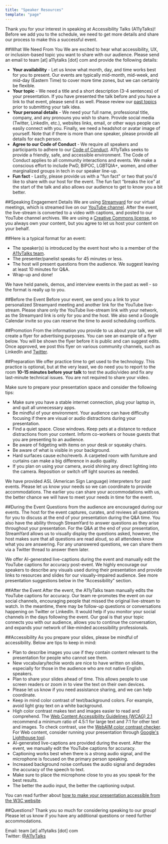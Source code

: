 ```yaml
---
title: "Speaker Resources"
template: "page"
---
```

Thank you for your interest in speaking at Accessibility Talks (A11yTalks)! Before we add you to the schedule, we need to get more details and share our process to make this a successful event.

##What We Need From You
We are excited to hear what accessibility, UX, or inclusion-based topic you want to share with our audience. Please send an email to team [at] a11ytalks [dot] com and provide the following details:
- **Your availability** - Let us know what month, day, and time works best for you to present. Our events are typically mid-month, mid-week, and mid-day (Eastern Time) to cover more time zones, but we can certainly be flexible.
- **Your topic** - We need a title and a short description (3-4 sentences) of your presentation. If you have presented the talk before and you have a link to that event, please send it as well. Please review our [past topics](https://www.youtube.com/c/AccessibilityTalks/videos) prior to submitting your talk idea.
- **Your personal details** - We need your full name, professional title, company, and any pronouns you wish to share. Provide social media (Twitter, LinkedIn, etc.), websites links, email, or other ways people can easily connect with you. Finally, we need a headshot or avatar image of yourself. Note that if there is more than one speaker, please provide all details for each person.
- **Agree to our Code of Conduct** - We require all speakers and participants to adhere to our [Code of Conduct](/pages/conduct). A11yTalks seeks to provide a friendly, safe, and accessible environment. The Code of Conduct applies to all community interactions and events. We make a conscious effort to include PwD, BIPOC, LGBTQIA+, women, and other marginalized groups in tech in our speaker line-up.
- **Fun fact** - Lastly, please provide us with a "fun fact" or two that you'd like to share with our host for the event. The fun fact “breaks the ice” at the start of the talk and also allows our audience to get to know you a bit better.

##Speaking Engagement Details
We are using [Streamyard](https://streamyard.com/resources/docs/getting-started) for our virtual meetings, which is streamed live on our [YouTube channel](https://www.youtube.com/c/AccessibilityTalks). After the event, the live-stream is converted to a video with captions, and posted to our YouTube channel archives. We are using a [Creative Commons license](https://support.google.com/youtube/answer/2797468?hl=en&ref_topic=2778546), so you always own your content, but you agree to let us host your content on your behalf.

##Here is a typical format for an event:
- The speaker(s) is introduced by the event host who is a member of the [A11yTalks team](/pages/about).
- The presenter/panelist speaks for 45 minutes or less.
- The host will present questions from the audience. We suggest leaving at least 10 minutes for Q&A.
- Wrap-up and done!

We have held panels, demos, and interview events in the past as well - so the format is really up to you.

##Before the Event
Before your event, we send you a link to your personalized Streamyard meeting and another link for the YouTube live-stream. Please share only the YouTube live-stream link with your network, as the Streamyard link is only for you and the host. We also send a Google Calendar invite so you can reserve the time to avoid scheduling conflicts.

##Promotion
From the information you provide to us about your talk, we will create a flyer for advertising purposes. You can see an example of a flyer below. You will be shown the flyer before it is public and can suggest edits. Once approved, we post this flyer on various community channels, such as LinkedIn and [Twitter](https://twitter.com/A11YTalks).

##Preparation
We offer practice time to get used to the technology. This practice is optional, but at the very least, we do need you to report to the room **10-15 minutes before your talk** to test the audio/video and fix any last-minute technical issues. You are not required to share your video.

Make sure to prepare your presentation space and consider the following tips:
- Make sure you have a stable internet connection, plug your laptop in, and quit all unnecessary apps.
- Be mindful of your environment. Your audience can have difficulty focusing if there are visual or audio distractions during your presentation.
- Find a quiet space. Close windows. Keep pets at a distance to reduce distractions from your content. Inform co-workers or house guests that you are presenting to an audience.
- Be aware of fidgeting with items on your desk or squeaky chairs.
- Be aware of what is visible in your background.
- Hard surfaces cause echo/reverb. A carpeted room with furniture and curtains can make a big difference in audio quality.
- If you plan on using your camera, avoid shining any direct lighting into the camera. Reposition or switch off light sources as needed.

We have provided ASL (American Sign Language) interpreters for past events. Please let us know your needs so we can coordinate to provide accommodations. The earlier you can share your accommodations with us, the better chance we will have to meet your needs in time for the event.

##During the Event
Questions from the audience are encouraged during our events. The host for the event captures, curates, and reviews all questions for you to discuss at the end of your presentation during the Q&A time. You also have the ability through StreamYard to answer questions as they arise throughout your presentation. For the Q&A at the end of your presentation, StreamYard allows us to visually display the questions asked, however, the host makes sure that all questions are read aloud, so all attendees know what you are answering. For any unanswered questions, we can share them via a Twitter thread to answer them later.

We offer AI-generated live-captions during the event and manually edit the YouTube captions for accuracy post-event. We highly encourage our speakers to describe any visuals used during their presentation and provide links to resources and slides for our visually-impaired audience. See more presentation suggestions below in the “Accessibility” section.

##After the Event
After the event, the A11yTalks team manually edits the YouTube captions for accuracy. Our team re-promotes the event on our social channels, encouraging people that missed the original live-stream to watch. In the meantime, there may be follow-up questions or conversations happening on Twitter or LinkedIn. It would help if you monitor your social channels in the days following the event. Our goal is that your topic connects you with our audience, allows you to continue the conversation, and expands your network of like-minded accessibility professionals.

##Accessibility
As you prepare your slides, please be mindful of accessibility. Below are tips to keep in mind:
- Plan to describe images you use if they contain content relevant to the presentation for people who cannot see them.
- New vocabulary/techie words are nice to have written on slides, especially for those in the audience who are not native English speakers.
- Plan to share your slides ahead of time. This allows people to use screen readers or zoom in to view the text on their own devices. 
- Please let us know if you need assistance sharing, and we can help coordinate.
- Keep in mind color contrast of text/background colors. For example, avoid light gray text on a white background.
- High color contrast makes text and images easier to read and comprehend. The [Web Content Accessibility Guidelines (WCAG) 2.1](https://www.w3.org/TR/WCAG21/#contrast-minimum) recommend a minimum ratio of 4.5:1 for large text and 7:1 for other text and images. To check contrast, use the [WebAIM color contrast checker](https://webaim.org/resources/contrastchecker). For Web content, consider running your presentation through [Google's Lighthouse tool](https://developers.google.com/web/tools/lighthouse).
- AI-generated live-captions are provided during the event. After the event, we manually edit the YouTube captions for accuracy.
- Captioning works best when there is a strong audio signal, and the microphone is focused on the primary person speaking.
- Increased background noise confuses the audio signal and degrades the accuracy of the speech to text.
- Make sure to place the microphone close to you as you speak for the best results.
- The better the audio input, the better the captioning output.

You can read further about [how to make your presentation accessible from the W3C website](https://www.w3.org/WAI/teach-advocate/accessible-presentations).

##Questions?
Thank you so much for considering speaking to our group! Please let us know if you have any additional questions or need further accommodations.

Email: team [at] a11ytalks [dot] com<br>
Twitter: [@A11yTalks](https://twitter.com/A11YTalks)


